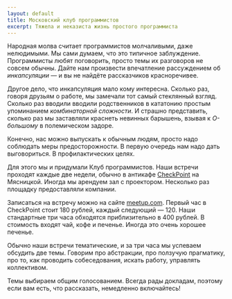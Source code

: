 ```yaml
---
layout: default
title: Московский клуб программистов
excerpt: Тяжела и неказиста жизнь простого программиста
---
```


Народная молва считает программистов молчаливыми, даже нелюдимыми. Мы сами думаем, что это типичное заблуждение.
Программисты любят поговорить, просто темы их разговоров не совсем обычны. Дайте нам произвести впечатление
рассуждением об *инкапсуляции*&nbsp;&mdash; и вы не найдёте рассказчиков красноречивее.

Другое дело, что инкапсуляция мало кому интересна. Сколько раз, говоря друзьям о работе,
мы замечали тот самый стеклянный взгляд. Сколько раз вводили вводили родственников в кататонию простым упоминанием
*комбинаторной сложности*. И страшно представить, сколько раз мы заставляли краснеть невинных барышень,
взывая к *О-большому* в полемическом задоре.

Конечно, нас можно выпускать к обычным людям, просто надо соблюдать меры предосторожности. В первую
очередь нам надо дать выговориться. В профилактических целях.

Для этого мы и придумали Клуб программистов. Наши встречи проходят каждые две недели, обычно в антикафе
[CheckPoint](https://chpoint.ru/) на Мясницкой. Иногда мы арендуем зал с проектором. Несколько раз площадку
предоставляли компании.

Записаться на встречу можно на сайте [meetup.com](https://www.meetup.com/ru-RU/progmsk/).
Первый час в CheckPoint стоит 180 рублей, каждый следующий&nbsp;&mdash; 120. Наши стандартные три часа обходятся
приблизительно в 400 рублей. В стоимость входят чай, кофе и печенье. Иногда это очень хорошее печенье.

Обычно наши встречи тематические, и за три часа мы успеваем обсудить две темы. Говорим про абстракции,
про ползучую прагматику, про то, как проводить собеседования, искать работу, управлять коллективом.

Темы выбираем общим голосованием. Всегда рады докладам, поэтому если вам есть, что рассказать, немедленно включайтесь!
